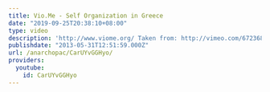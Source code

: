 ```yaml
---
title: Vio.Me - Self Organization in Greece
date: "2019-09-25T20:38:10+08:00"
type: video
description: 'http://www.viome.org/ Taken from: http://vimeo.com/67236882'
publishdate: "2013-05-31T12:51:59.000Z"
url: /anarchopac/CarUYvGGHyo/
providers:
  youtube:
    id: CarUYvGGHyo
---
```

